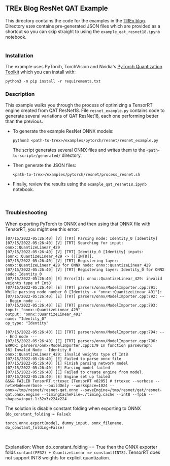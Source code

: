 ## TREx Blog ResNet QAT Example

This directory contains the code for the examples in the [TREx blog](https://developer.nvidia.com/blog/exploring-tensorrt-engines-with-trex/).<br>
Directory `A100` contains pre-generated JSON files which are provided as a shortcut so you can skip straight to using the `example_qat_resnet18.ipynb` notebook.
<br><br>
### Installation
The example uses PyTorch, TorchVision and Nvidia's [PyTorch Quantization Toolkit](https://github.com/NVIDIA/TensorRT/tree/master/tools/pytorch-quantization) which you can install with:
```
python3 -m pip install -r requirements.txt
```

### Description
This example walks you through the process of optimizing a TensorRT engine created from QAT ResNet18.
File `resnet_example.py` contains code to generate several variations of QAT ResNet18, each one performing better than the previous.

* To generate the example ResNet ONNX models:
    ```
    python3 <path-to-trex>/examples/pytorch/resnet/resnet_example.py
    ```

    The script generates several ONNX files and writes them to the `<path-to-script>/generated/` directory.

* Then generate the JSON files:
    ```
    <path-to-trex>/examples/pytorch/resnet/process_resnet.sh
    ```

* Finally, review the results using the `example_qat_resnet18.ipynb` notebook.

<br>

### Troubleshooting

When exporting PyTorch to ONNX and then using that ONNX file with TensorRT, you might see this error:
```
[07/15/2022-05:26:40] [V] [TRT] Parsing node: Identity_0 [Identity]
[07/15/2022-05:26:40] [V] [TRT] Searching for input: onnx::QuantizeLinear_429
[07/15/2022-05:26:40] [V] [TRT] Identity_0 [Identity] inputs: [onnx::QuantizeLinear_429 -> ()[INT8]],
[07/15/2022-05:26:40] [V] [TRT] Registering layer: onnx::QuantizeLinear_429 for ONNX node: onnx::QuantizeLinear_429
[07/15/2022-05:26:40] [V] [TRT] Registering layer: Identity_0 for ONNX node: Identity_0
[07/15/2022-05:26:40] [E] Error[3]: onnx::QuantizeLinear_429: invalid weights type of Int8
[07/15/2022-05:26:40] [E] [TRT] parsers/onnx/ModelImporter.cpp:791: While parsing node number 0 [Identity -> "onnx::QuantizeLinear_491"]:
[07/15/2022-05:26:40] [E] [TRT] parsers/onnx/ModelImporter.cpp:792: --- Begin node ---
[07/15/2022-05:26:40] [E] [TRT] parsers/onnx/ModelImporter.cpp:793: input: "onnx::QuantizeLinear_429"
output: "onnx::QuantizeLinear_491"
name: "Identity_0"
op_type: "Identity"

[07/15/2022-05:26:40] [E] [TRT] parsers/onnx/ModelImporter.cpp:794: --- End node ---
[07/15/2022-05:26:40] [E] [TRT] parsers/onnx/ModelImporter.cpp:796: ERROR: parsers/onnx/ModelImporter.cpp:179 In function parseGraph:
[6] Invalid Node - Identity_0
onnx::QuantizeLinear_429: invalid weights type of Int8
[07/15/2022-05:26:40] [E] Failed to parse onnx file
[07/15/2022-05:26:40] [I] Finish parsing network model
[07/15/2022-05:26:40] [E] Parsing model failed
[07/15/2022-05:26:40] [E] Failed to create engine from model.
[07/15/2022-05:26:40] [E] Engine set up failed
&&&& FAILED TensorRT.trtexec [TensorRT v8205] # trtexec --verbose --nvtxMode=verbose --buildOnly --workspace=1024 --onnx=/tmp/resnet/resnet-qat.onnx --saveEngine=/tmp/resnet/qat/resnet-qat.onnx.engine --timingCacheFile=./timing.cache --int8 --fp16 --shapes=input.1:32x3x224x224

```
The solution is disable constant folding when exporting to ONNX (`do_constant_folding = False`):
```
torch.onnx.export(model, dummy_input, onnx_filename, do_constant_folding=False)
```
<br>

Explanation: When do_constant_folding == True then the ONNX exporter folds `contant(FP32) + QuantizeLinear => constant(INT8)`. TensorRT does not support INT8 weights for explicit quantization.
